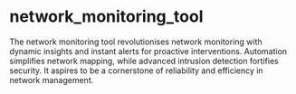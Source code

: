 # network_monitoring_tool
The network monitoring tool revolutionises network monitoring with dynamic insights and instant alerts for proactive interventions. Automation simplifies network mapping, while advanced intrusion detection fortifies security. It aspires to be a cornerstone of reliability and efficiency in network management.
